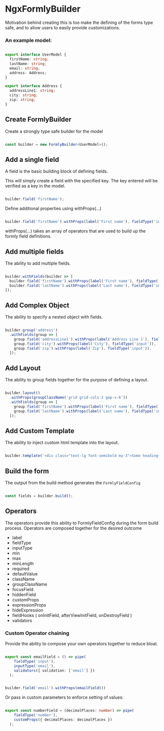 # NgxFormlyBuilder

Motivation behind creating this is too make the defining of the forms type safe, and to allow users to easily provide customizations.


### An example model:

```typescript

export interface UserModel {
  firstName: string;
  lastName: string;
  email: string;
  address: Address;
}

export interface Address {
  addressLine1: string;
  city: string;
  zip: string;
}

```

## Create FormlyBuilder
Create a strongly type safe builder for the model

```typescript

const builder = new FormlyBuilder<UserModel>();

```

## Add a single field

A field is the basic building block of defining fields.

This will simply create a field with the specified key. The key entered will be verified as a key in the model.
```typescript

builder.field('firstName');

```

Define additional properties using withProps(...)

```typescript

builder.field('firstName').withProps(label('First name'), fieldType('input'));

```
withProps(...) takes an array of operators that are used to build up the formly field definitions.


## Add multiple fields

The ability to add multiple fields.

```typescript

builder.withFields(builder => [
  builder.field('firstName').withProps(label('First name'), fieldType('input')),
  builder.field('lastName').withProps(label('Last name'), fieldType('input'))
]);

```

## Add Complex Object

The ability to specify a nested object with fields.

```typescript

builder.group('address')
  .withFields(group => [
    group.field('addressLine1').withProps(label('Address Line 1'), fieldType('input')),
    group.field('city').withProps(label('City'), fieldType('input')),
    group.field('zip').withProps(label('Zip'), fieldType('input')),
  ]);

```

## Add Layout

The ability to group fields together for the purpose of defining a layout.

```typescript

builder.layout()
  .withProps(groupClassName('grid grid-cols-2 gap-x-6'))
  .withFields(group => [
    group.field('firstName').withProps(label('First name'), fieldType('input')),
    group.field('lastName').withProps(label('Last name'), fieldType('input'))
  ]);

```

## Add Custom Template

The ability to inject custom html template into the layout.

```typescript

builder.template('<div class="text-lg font-semibold my-3">Some heading</div>');


```



## Build the form

The output from the build method generates the `FormlyFieldConfig`

```typescript

const fields = builder.build();

```


## Operators

The operators provide this ability to FormlyFieldConfig during the form build process. Operators are composed together for the desired outcome

- label
- fieldType
- inputType
- min
- max
- minLength
- required
- defaultValue
- className
- groupClassName
- focusField
- hiddenField
- customProps
- expressionProps
- hideExpression
- fieldHooks ( onInitField, afterViewInitField, onDestroyField )
- validators

### Custom Operator chaining

Provide the ability to compose your own operators together to reduce bloat.

```typescript

export const emailField = () => pipe(
    fieldType('input'),
    inputType('email'),
    validators({ validation: ['email'] })
  );


builder.field('email').withProps(emailField())

```

Or pass in custom parameters to enforce setting of values:

```typescript

export const numberField = (decimalPlaces: number) => pipe(
    fieldType('number'),
    customProps({ decimalPlaces: decimalPlaces })
  );

```